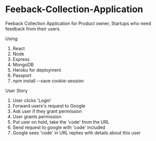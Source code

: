 # Feeback-Collection-Application

Feeback Collection Application for Product owner, Startups who need feedback from their users. 

Using

1) React
2) Node
3) Express
4) MongoDB
5) Heroku for deployment
6) Passport
7) npm install --save cookie-session


User Story

1) User clicks 'Login'
2) Forward users's request to Google
3) Ask user if they grant permission
4) User grants permission
5) Put user on hold, take the 'code' from the URL
6) Send request to google with 'code' included
7) Google sees 'code' in URL replies with details about this user
